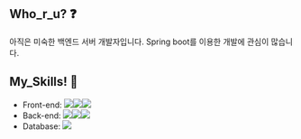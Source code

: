 ## Who_r_u? ❓

아직은 미숙한 백엔드 서버 개발자입니다.
Spring boot를 이용한 개발에 관심이 많습니다.

## My_Skills! 🔨

+ Front-end: <img src="https://img.shields.io/badge/JAVA-007396?style=for-the-badge&logo=java&logoColor=white"><img src="https://img.shields.io/badge/Spring-6DB33F?style=for-the-badge&logo=Spring&logoColor=white"><img src="https://img.shields.io/badge/javascript-F7DF1E?style=for-the-badge&logo=javascript&logoColor=black">
+ Back-end: <img src="https://img.shields.io/badge/javascript-F7DF1E?style=for-the-badge&logo=javascript&logoColor=black"><img src="https://img.shields.io/badge/react-61DAFB?style=for-the-badge&logo=react&logoColor=black"><img src="https://img.shields.io/badge/html-E34F26?style=for-the-badge&logo=html5&logoColor=white">
+ Database: <img src="https://img.shields.io/badge/mysql-4479A1?style=for-the-badge&logo=mysql&logoColor=white">


